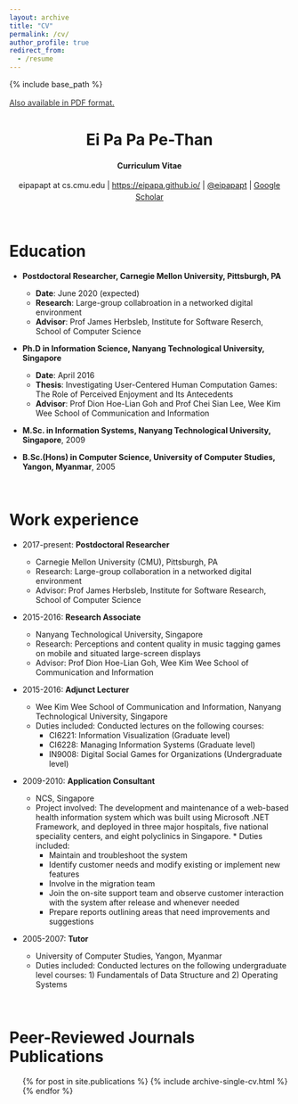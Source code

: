 ```yaml
---
layout: archive
title: "CV"
permalink: /cv/
author_profile: true
redirect_from:
  - /resume
---
```


{% include base_path %}

<a style="line-height: 1.5;" href="http://eipapa.github.io/files/2018-CHI-workshop.pdf"><span style="color: #333333;"><span>Also available in PDF format.</span></span></a>


<h1 class="western" align="center"><b>Ei Pa Pa Pe-Than</b></h1>
<p style="line-height: 1.5;" align="center"><span><b>Curriculum Vitae</b> </span></p>
<p style="line-height: 1.5;" align="center"><span>eipapapt at  cs.cmu.edu | <a href="https://eipapa.github.io/">https://eipapa.github.io/</a> | <a href="https://twitter.com/eipapapt">@eipapapt</a> | <a href="https://scholar.google.com/citations?user=U7HARQEAAAAJ&hl=en">Google Scholar</a></span></p>

<br>

Education
======
* **Postdoctoral Researcher, Carnegie Mellon University, Pittsburgh, PA**
  * **Date**: June 2020 (expected)
  * **Research**: Large-group collabroation in a networked digital environment
  * **Advisor**: Prof James Herbsleb, Institute for Software Reserch, School of Computer Science
  
* **Ph.D in Information Science, Nanyang Technological University, Singapore**
  * **Date**: April 2016
  * **Thesis**: Investigating User-Centered Human Computation Games: The Role of Perceived Enjoyment and Its Antecedents
  * **Advisor**: Prof Dion Hoe-Lian Goh and Prof Chei Sian Lee, Wee Kim Wee School of Communication and Information
  
* **M.Sc. in Information Systems, Nanyang Technological University, Singapore**, 2009
* **B.Sc.(Hons) in Computer Science, University of Computer Studies, Yangon, Myanmar**, 2005

<br>

Work experience
======
* 2017-present: **Postdoctoral Researcher**
  * Carnegie Mellon University (CMU), Pittsburgh, PA
  * Research: Large-group collaboration in a networked digital environment
  * Advisor: Prof James Herbsleb, Institute for Software Research, School of Computer Science
  
* 2015-2016: **Research Associate**
  * Nanyang Technological University, Singapore
  * Research: Perceptions and content quality in music tagging games on mobile and situated large-screen displays
  * Advisor: Prof Dion Hoe-Lian Goh, Wee Kim Wee School of Communication and Information
  
* 2015-2016: **Adjunct Lecturer**
  * Wee Kim Wee School of Communication and Information, Nanyang Technological University, Singapore
  * Duties included: Conducted lectures on the following courses:
    * CI6221: Information Visualization (Graduate level)
    * CI6228: Managing Information Systems (Graduate level)
    * IN9008: Digital Social Games for Organizations (Undergraduate level)
    
* 2009-2010: **Application Consultant**
  * NCS, Singapore
  * Project involved: The development and maintenance of a web-based health information system which was built using Microsoft .NET Framework, and deployed in three major hospitals, five national speciality centers, and eight polyclinics in Singapore.     * Duties included:
    * Maintain and troubleshoot the system
    * Identify customer needs and modify existing or implement new features
    * Involve in the migration team
    * Join the on-site support team and observe customer interaction with the system after release and whenever needed
    * Prepare reports outlining areas that need improvements and suggestions
  
* 2005-2007: **Tutor**
  * University of Computer Studies, Yangon, Myanmar
  * Duties included: Conducted lectures on the following undergraduate level courses: 1) Fundamentals of Data Structure and 2) Operating Systems

<br>

Peer-Reviewed Journals Publications
======
  <ul>{% for post in site.publications %}
    {% include archive-single-cv.html %}
  {% endfor %}</ul>
 
<!-- 
Talks
======
  <ul>{% for post in site.talks %}
    {% include archive-single-talk-cv.html %}
  {% endfor %}</ul>
-->
<!--
Teaching
======
  <ul>{% for post in site.teaching %}
    {% include archive-single-cv.html %}
  {% endfor %}</ul>
-->

<!--  
Service and leadership
======
* Currently signed in to 43 different slack teams
-->
